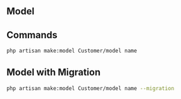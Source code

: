 

## Model

## Commands
```bash
php artisan make:model Customer/model name
```

## Model with Migration
```bash
php artisan make:model Customer/model name --migration
```

